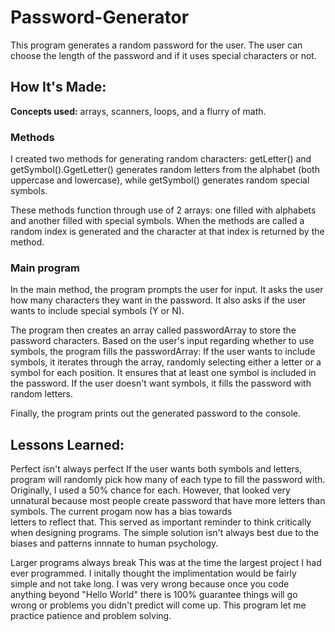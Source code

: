 # Password-Generator
This program generates a random password for the user. The user can choose the length of the password and if it uses special characters or not.

## How It's Made:

**Concepts used:** arrays, scanners, loops, and a flurry of math.
### Methods
I created two methods for generating random characters: getLetter() and getSymbol().GgetLetter() generates random letters from the alphabet (both uppercase and lowercase), while getSymbol() generates random special symbols. 

These methods function through use of 2 arrays: one filled with alphabets and another filled with special symbols. When the methods are called a random index is generated and the character at that index is returned by the method.

### Main program
In the main method, the program prompts the user for input. It asks the user how many characters they want in the password. It also asks if the user wants to include special symbols (Y or N).

The program then creates an array called passwordArray to store the password characters. Based on the user's input regarding whether to use symbols, the program fills the passwordArray: If the user wants to include symbols, it iterates through the array, randomly selecting either a letter or a symbol for each position. It ensures that at least one symbol is included in the password. If the user doesn't want symbols, it fills the password with random letters.

Finally, the program prints out the generated password to the console.

## Lessons Learned:
Perfect isn't always perfect 
 If the user wants both symbols and letters, program will randomly pick how many of each type to fill the password with. Originally, I used a 50% chance for 
 each. However, that looked very unnatural because most people create password that have more letters than symbols. The current progam now has a bias towards  
 letters to reflect that. This served as important reminder to think critically when designing programs. The simple solution isn't always best due to the biases  and patterns innnate to human psychology.

Larger programs always break
 This was at the time the largest project I had ever programmed. I initally thought the implimentation would be fairly simple and not take long. I was very 
 wrong because once you code anything beyond "Hello World" there is 100% guarantee things will go wrong or problems you didn't predict will come up. This 
 program let me practice patience and problem solving.
 

